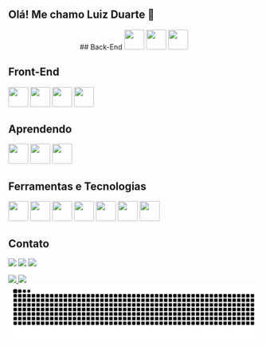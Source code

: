 ## Olá! Me chamo Luiz Duarte 👋

<div align="center">
## Back-End
<img loading="lazy" src="https://cdn.jsdelivr.net/gh/devicons/devicon@latest/icons/javascript/javascript-original.svg" width="40" height="40" /> <img loading="lazy" src="https://cdn.jsdelivr.net/gh/devicons/devicon@latest/icons/nodejs/nodejs-original-wordmark.svg" width="40" height="40" /> <img loading="lazy" src="https://cdn.jsdelivr.net/gh/devicons/devicon@latest/icons/express/express-original.svg" width="40" height="40" />
</div>

## Front-End
<img loading="lazy" src="https://cdn.jsdelivr.net/gh/devicons/devicon@latest/icons/html5/html5-original.svg" width="40" height="40" /> <img loading="lazy" src="https://cdn.jsdelivr.net/gh/devicons/devicon@latest/icons/css3/css3-original.svg" width="40" height="40" /> <img loading="lazy" src="https://cdn.jsdelivr.net/gh/devicons/devicon@latest/icons/bootstrap/bootstrap-original.svg" width="40" height="40" /> <img loading="lazy" src="https://cdn.jsdelivr.net/gh/devicons/devicon@latest/icons/react/react-original.svg" width="40" height="40" />

## Aprendendo
<img loading="lazy" src="https://cdn.jsdelivr.net/gh/devicons/devicon@latest/icons/java/java-original.svg" width="40" height="40" /> <img loading="lazy" src="https://cdn.jsdelivr.net/gh/devicons/devicon@latest/icons/spring/spring-original.svg" width="40" height="40" /> <img loading="lazy" src="https://cdn.jsdelivr.net/gh/devicons/devicon@latest/icons/nextjs/nextjs-original.svg" width="40" height="40" />

## Ferramentas e Tecnologias
<img loading="lazy" src="https://cdn.jsdelivr.net/gh/devicons/devicon@latest/icons/docker/docker-original.svg" width="40" height="40" /> <img loading="lazy" src="https://cdn.jsdelivr.net/gh/devicons/devicon@latest/icons/swagger/swagger-original.svg" width="40" height="40" /> <img loading="lazy" src="https://cdn.jsdelivr.net/gh/devicons/devicon@latest/icons/git/git-original.svg" width="40" height="40" /> <img loading="lazy" src="https://cdn.jsdelivr.net/gh/devicons/devicon@latest/icons/github/github-original.svg" width="40" height="40" /> <img loading="lazy" src="https://cdn.jsdelivr.net/gh/devicons/devicon@latest/icons/mysql/mysql-original.svg" width="40" height="40" /> <img loading="lazy" src="https://cdn.jsdelivr.net/gh/devicons/devicon@latest/icons/postgresql/postgresql-original.svg" width="40" height="40" /> <img loading="lazy" src="https://cdn.jsdelivr.net/gh/devicons/devicon@latest/icons/mongodb/mongodb-original.svg" width="40" height="40" />

## Contato
<a href="https://instagram.com/luizduarte_018" target="_blank"><img loading="lazy" src="https://img.shields.io/badge/-Instagram-%23E4405F?style=for-the-badge&logo=instagram&logoColor=white" target="_blank"></a>
<a href="https://www.linkedin.com/in/luizduarte21" target="_blank"><img loading="lazy" src="https://img.shields.io/badge/-LinkedIn-%230077B5?style=for-the-badge&logo=linkedin&logoColor=white" target="_blank"></a>
<a href = "mailto:contato@looduarte21"><img loading="lazy" src="https://img.shields.io/badge/Gmail-D14836?style=for-the-badge&logo=gmail&logoColor=white" target="_blank"></a>

<div>
<a href="https://github.com/LyizDuarte">
<img loading="lazy" height="180em" src="https://github-readme-stats.vercel.app/api/top-langs/?username=LyizDuarte&layout=compact&langs_count=7&theme=dracula"/>
<img loading="lazy" height="180em" src="https://github-readme-stats.vercel.app/api?username=LyizDuarte&show_icons=true&theme=dracula&include_all_commits=true&count_private=true"/>
</div>

<picture align="center">
  <source media="(prefers-color-scheme: dark)" srcset="https://raw.githubusercontent.com/LyizDuarte/LyizDuarte/output/github-contribution-grid-snake-dark.svg">
  <source media="(prefers-color-scheme: light)" srcset="https://raw.githubusercontent.com/LyizDuarte/LyizDuarte/output/github-contribution-grid-snake-dark.svg">
  <img align="center" alt="github contribution grid snake animation" src="https://raw.githubusercontent.com/LyizDuarte/LyizDuarte/output/github-contribution-grid-snake.svg">
</picture>



          
          

          


